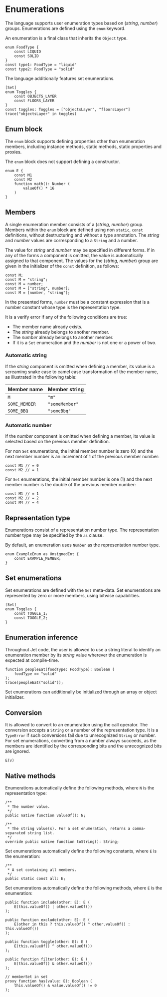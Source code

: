 # Enumerations

The language supports user enumeration types based on (*string*, *number*) groups. Enumerations are defined using the `enum` keyword.

An enumeration is a final class that inherits the `Object` type.

```
enum FoodType {
    const LIQUID
    const SOLID
}
const type1: FoodType = "liquid"
const type2: FoodType = "solid"
```

The language additionally features set enumerations.

```
[Set]
enum Toggles {
    const OBJECTS_LAYER
    const FLOORS_LAYER
}
const toggles: Toggles = ["objectsLayer", "floorsLayer"]
trace("objectsLayer" in toggles)
```

## Enum block

The `enum` block supports defining properties other than enumeration members, including instance methods, static methods, static properties and proxies.

The `enum` block does not support defining a constructor.

```
enum E {
    const M1
    const M2
    function math(): Number (
        valueOf() * 16
    )
}
```

## Members

A single enumeration member consists of a (*string*, *number*) group. Members within the `enum` block are defined using non `static`, `const` definitions, without destructuring and without a type annotation. The *string* and *number* values are corresponding to a `String` and a number.

The value for *string* and *number* may be specified in different forms. If in any of the forms a component is omitted, the value is automatically assigned to that component. The values for the (*string*, *number*) group are given in the initializer of the `const` definition, as follows:

```
const M;
const M = "string";
const M = number;
const M = ["string", number];
const M = [number, "string"];
```

In the presented forms, `number` must be a constant expression that is a number constant whose type is the representation type.

It is a verify error if any of the following conditions are true:

* The member name already exists.
* The *string* already belongs to another member.
* The *number* already belongs to another member.
* If it is a `Set` enumeration and the *number* is not one or a power of two.

### Automatic string

If the *string* component is omitted when defining a member, its value is a screaming snake case to camel case transformation of the member name, as illustrated in the following table:

| Member name   | Member string  |
| ------------- | -------------- |
| `M`           | `"m"`          |
| `SOME_MEMBER` | `"someMember"` |
| `SOME_BBQ`    | `"someBbq"`    |

### Automatic number

If the *number* component is omitted when defining a member, its value is selected based on the previous member definition.

For non `Set` enumerations, the initial member number is zero (0) and the next member number is an increment of 1 of the previous member number:

```
const M1 // = 0
const M2 // = 1
```

For `Set` enumerations, the initial member number is one (1) and the next member number is the double of the previous member number:

```
const M1 // = 1
const M2 // = 2
const M4 // = 4
```

## Representation type

Enumerations consist of a representation number type. The representation number type may be specified by the `as` clause.

By default, an enumeration uses `Number` as the representation number type.

```
enum ExampleEnum as UnsignedInt {
    const EXAMPLE_MEMBER;
}
```

## Set enumerations

Set enumerations are defined with the `Set` meta-data. Set enumerations are represented by zero or more members, using bitwise capabilities.

```
[Set]
enum Toggles {
    const TOGGLE_1;
    const TOGGLE_2;
}
```

## Enumeration inference

Throughout Jet code, the user is allowed to use a string literal to identify an enumeration member by its *string* value wherever the enumeration is expected at compile-time.

```
function peopleEat(foodType: FoodType): Boolean (
    foodType == "solid"
);
trace(peopleEat("solid"));
```

Set enumerations can additionally be initialized through an array or object initializer.

## Conversion

It is allowed to convert to an enumeration using the call operator. The conversion accepts a `String` or a number of the representation type. It is a `TypeError` if such conversions fail due to unrecognized `String` or number. For set enumerations, converting from a number always succeeds, as the members are identified by the corresponding bits and the unrecognized bits are ignored.

```
E(v)
```

## Native methods

Enumerations automatically define the following methods, where `N` is the representation type:

```
/**
 * The number value.
 */
public native function valueOf(): N;

/**
 * The string value(s). For a set enumeration, returns a comma-separated string list.
 */
override public native function toString(): String;
```

Set enumerations automatically define the following constants, where `E` is the enumeration:

```
/**
 * A set containing all members.
 */
public static const all: E;
```

Set enumerations automatically define the following methods, where `E` is the enumeration:

```
public function include(other: E): E (
    E(this.valueOf() | other.valueOf())
);

public function exclude(other: E): E (
    E(other in this ? this.valueOf() ^ other.valueOf() : this.valueOf())
);

public function toggle(other: E): E (
    E(this.valueOf() ^ other.valueOf())
);

public function filter(other: E): E (
    E(this.valueOf() & other.valueOf())
);

// memberSet in set
proxy function has(value: E): Boolean (
    this.valueOf() & value.valueOf() != 0
);
```